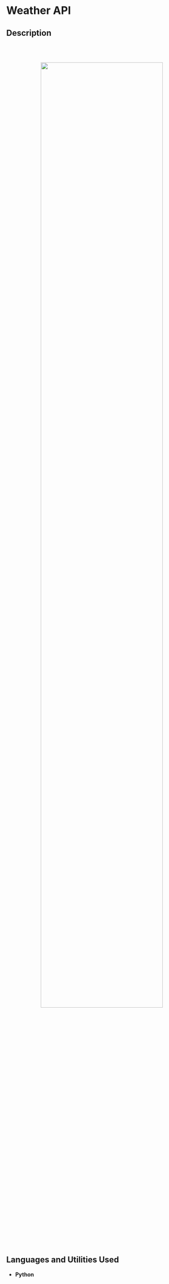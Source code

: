 <h1>Weather API</h1>

<h2>Description</h2>


<br />
<p align="center">
<br/>
<img src="" height="80%" width="80%" alt
<br />

<h2>Languages and Utilities Used</h2>

- <b>Python</b> 





